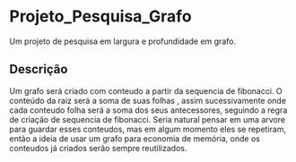# Projeto_Pesquisa_Grafo
Um projeto de pesquisa em largura e profundidade em grafo.

## Descrição
Um grafo será criado com conteudo a partir da sequencia de fibonacci. O conteúdo da  raiz será a soma de suas folhas
, assim sucessivamente onde cada conteudo folha será a soma dos seus antecessores, seguindo a regra de criação de
sequencia de fibonacci. Seria natural pensar em uma arvore para guardar esses conteudos, mas em algum momento eles se 
repetiram, então a ideia de usar um grafo para economia de memória, onde os conteudos já criados serão sempre 
reutilizados.
